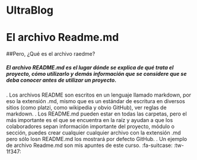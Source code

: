 # UltraBlog
# El archivo Readme.md
##Pero, ¿Qué es el archivo raedme?
##### El archivo README.md es el lugar dónde se explica de qué trata el proyecto, cómo utilizarlo y demás información que se considere que se deba conocer antes de utilizar un proyecto.
.
Los archivos README son escritos en un lenguaje llamado markdown, por eso la extensión .md, mismo que es un estándar de escritura en diversos sitios (como platzi, como wikipedia y obvio GitHub), ver reglas de markdown.
.
Los README.md pueden estar en todas las carpetas, pero el más importante es el que se encuentra en la raíz y ayudan a que los colaboradores sepan información importante del proyecto, módulo o sección, puedes crear cualquier cualquier archivo con la extensión .md pero sólo losn README.md los mostrará por defecto GitHub.
.
Un ejemplo de archivo Readme.md son mis apuntes de este curso.
:fa-suitcase: :tw-1f347: